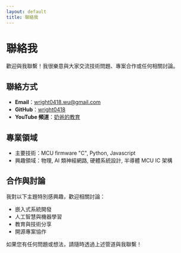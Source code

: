```yaml
---
layout: default
title: 聯絡我
---
```


# 聯絡我

歡迎與我聯繫！我很樂意與大家交流技術問題、專案合作或任何相關討論。

## 聯絡方式

- **Email**：wright0418.wu@gmail.com
- **GitHub**：[wright0418](https://github.com/wright0418)
- **YouTube 頻道**：[奶爸的教育](https://www.youtube.com/c/%E5%A5%B6%E7%88%B8%E7%9A%84%E6%95%99%E8%82%B2)

## 專業領域

- 主要技術：MCU firmware "C", Python, Javascript
- 興趣領域：物理, AI 類神經網路, 硬體系統設計, 半導體 MCU IC 架構

## 合作與討論

我對以下主題特別感興趣，歡迎相關討論：
- 嵌入式系統開發
- 人工智慧與機器學習
- 教育與技術分享
- 開源專案協作

如果您有任何問題或想法，請隨時透過上述管道與我聯繫！